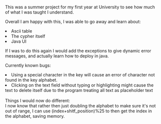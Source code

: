 This was a summer project for my first year at University to see how much of what I was taught I understand. 

Overall I am happy with this, I was able to go away and learn about:
<li>Ascii table</li>
<li>The cypher itself</li> 
<li>Java UI</li> 

If I was to do this again I would add the exceptions to give dynamic error messages, and actually learn how to deploy in java.

Currently known bugs: 

<li>Using a special character in the key will cause an error of character not found in the key alphabet.</li>
<li>Clicking on the text field without typing or highlighting might cause the text to delete itself due to the program treating all text as placeholder text</li>
<br>
Things I would now do different:<br>
I now know that rather then just doubling the alphabet to make sure it's not out of range, I can use (index+shitf_position)%25 to then get the index in the alphabet, saving memory. 



